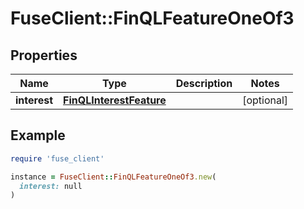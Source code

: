 # FuseClient::FinQLFeatureOneOf3

## Properties

| Name | Type | Description | Notes |
| ---- | ---- | ----------- | ----- |
| **interest** | [**FinQLInterestFeature**](FinQLInterestFeature.md) |  | [optional] |

## Example

```ruby
require 'fuse_client'

instance = FuseClient::FinQLFeatureOneOf3.new(
  interest: null
)
```


